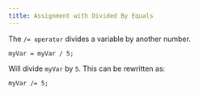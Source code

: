 ```yaml
---
title: Assignment with Divided By Equals
---
```

The `/= operator` divides a variable by another number.

    myVar = myVar / 5;

Will divide `myVar` by `5`. This can be rewritten as:

    myVar /= 5;
